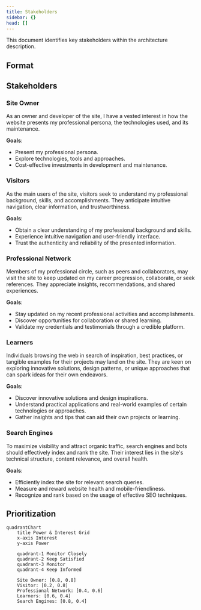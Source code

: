 ```yaml
---
title: Stakeholders
sidebar: {}
head: []
---
```


This document identifies key stakeholders within the architecture description.

## Format

## Stakeholders

### Site Owner

As an owner and developer of the site, I have a vested interest in how the website presents my professional persona, the technologies used, and its maintenance.

**Goals**:

- Present my professional persona.
- Explore technologies, tools and approaches.
- Cost-effective investments in development and maintenance.

### Visitors

As the main users of the site, visitors seek to understand my professional background, skills, and accomplishments.
They anticipate intuitive navigation, clear information, and trustworthiness.

**Goals**:

- Obtain a clear understanding of my professional background and skills.
- Experience intuitive navigation and user-friendly interface.
- Trust the authenticity and reliability of the presented information.

### Professional Network

Members of my professional circle, such as peers and collaborators, may visit the site to keep updated on my career progression, collaborate, or seek references.
They appreciate insights, recommendations, and shared experiences.

**Goals**:

- Stay updated on my recent professional activities and accomplishments.
- Discover opportunities for collaboration or shared learning.
- Validate my credentials and testimonials through a credible platform.

### Learners

Individuals browsing the web in search of inspiration, best practices, or tangible examples for their projects may land on the site.
They are keen on exploring innovative solutions, design patterns, or unique approaches that can spark ideas for their own endeavors.

**Goals**:

- Discover innovative solutions and design inspirations.
- Understand practical applications and real-world examples of certain technologies or approaches.
- Gather insights and tips that can aid their own projects or learning.

### Search Engines

To maximize visibility and attract organic traffic, search engines and bots should effectively index and rank the site.
Their interest lies in the site's technical structure, content relevance, and overall health.

**Goals**:

- Efficiently index the site for relevant search queries.
- Measure and reward website health and mobile-friendliness.
- Recognize and rank based on the usage of effective SEO techniques.

## Prioritization

```mermaid
quadrantChart
    title Power & Interest Grid
    x-axis Interest
    y-axis Power

    quadrant-1 Monitor Closely
    quadrant-2 Keep Satisfied
    quadrant-3 Monitor
    quadrant-4 Keep Informed

    Site Owner: [0.8, 0.8]
    Visitor: [0.2, 0.8]
    Professional Network: [0.4, 0.6]
    Learners: [0.6, 0.4]
    Search Engines: [0.8, 0.4]
```
